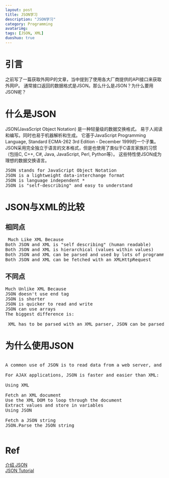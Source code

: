 ```yaml
---
layout: post
title: JSON学习
description: "JSON学习"
category: Programming
avatarimg:
tags: [JSON, XML]
duoshuo: true
---
```


# 引言
之前写了一篇获取外网IP的文章，当中提到了使用各大厂商提供的API接口来获取外网IP。
通常接口返回的数据格式是JSON。那么什么是JSON？为什么要用JSON呢？

# 什么是JSON
> 
JSON(JavaScript Object Notation) 是一种轻量级的数据交换格式。 易于人阅读和编写。同时也易于机器解析和生成。 它基于JavaScript Programming Language, Standard ECMA-262 3rd Edition - December 1999的一个子集。 JSON采用完全独立于语言的文本格式，但是也使用了类似于C语言家族的习惯（包括C, C++, C#, Java, JavaScript, Perl, Python等）。 这些特性使JSON成为理想的数据交换语言。

<pre>
JSON stands for JavaScript Object Notation
JSON is a lightweight data-interchange format
JSON is language independent *
JSON is "self-describing" and easy to understand
</pre>

# JSON与XML的比较
## 相同点
<pre>
 Much Like XML Because
Both JSON and XML is "self describing" (human readable)
Both JSON and XML is hierarchical (values within values)
Both JSON and XML can be parsed and used by lots of programming languages
Both JSON and XML can be fetched with an XMLHttpRequest
</pre>

## 不同点
<pre>
Much Unlike XML Because
JSON doesn't use end tag
JSON is shorter
JSON is quicker to read and write
JSON can use arrays
The biggest difference is:

 XML has to be parsed with an XML parser, JSON can be parsed by a standard JavaScript function.
</pre>

# 为什么使用JSON
<pre>

A common use of JSON is to read data from a web server, and display the data in a web page.

For AJAX applications, JSON is faster and easier than XML:

Using XML

Fetch an XML document
Use the XML DOM to loop through the document
Extract values and store in variables
Using JSON

Fetch a JSON string
JSON.Parse the JSON string

</pre>

# Ref
[介绍 JSON](http://www.json.org/json-zh.html)  
[JSON Tutorial](http://www.w3schools.com/json/)  



